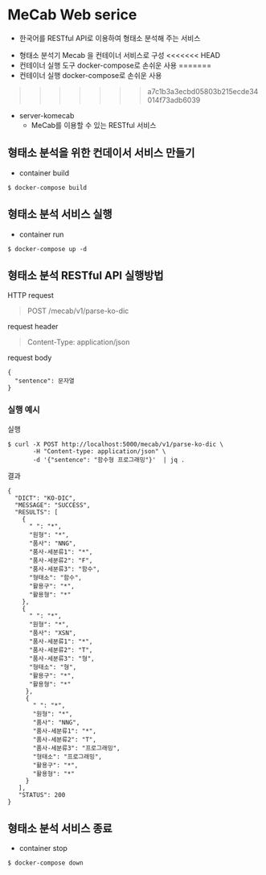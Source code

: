 # MeCab Web serice
* 한국어를 RESTful API로 이용하여 형태소 분석해 주는 서비스
 - 형태소 분석기 Mecab 을 컨테이너 서비스로 구성
<<<<<<< HEAD
 - 컨테이너 실행 도구 docker-compose로 손쉬운 사용
=======
 - 컨테이너 실행 docker-compose로 손쉬운 사용
>>>>>>> a7c1b3a3ecbd05803b215ecde34014f73adb6039
* server-komecab
    - MeCab를 이용할 수 있는 RESTful 서비스

## 형태소 분석을 위한 컨데이서 서비스 만들기
* container build
```shell-session
$ docker-compose build
```

## 형태소 분석 서비스 실행
* container run
```shell-session
$ docker-compose up -d
```


## 형태소 분석 RESTful API 실행방법
HTTP request
> POST /mecab/v1/parse-ko-dic

request header
> Content-Type: application/json

request body

```
{
  "sentence": 문자열
}
```

### 실행 예시
실행
```shell-session
$ curl -X POST http://localhost:5000/mecab/v1/parse-ko-dic \
       -H "Content-type: application/json" \
       -d '{"sentence": "함수형 프로그래밍"}'  | jq .
```

결과

```
{
  "DICT": "KO-DIC",
  "MESSAGE": "SUCCESS",
  "RESULTS": [
    {
      " ": "*",
      "원형": "*",
      "품사": "NNG",
      "품사-세분류1": "*",
      "품사-세분류2": "F",
      "품사-세분류3": "함수",
      "형태소": "함수",
      "활용구": "*",
      "활용형": "*"
    },
    {
      " ": "*",
      "원형": "*",
      "품사": "XSN",
      "품사-세분류1": "*",
      "품사-세분류2": "T",
      "품사-세분류3": "형",
      "형태소": "형",
      "활용구": "*",
      "활용형": "*"
     },
     {
       " ": "*",
       "원형": "*",
       "품사": "NNG",
       "품사-세분류1": "*",
       "품사-세분류2": "T",
       "품사-세분류3": "프로그래밍",
       "형태소": "프로그래밍",
       "활용구": "*",
       "활용형": "*"
     }
   ],
   "STATUS": 200
}
```

## 형태소 분석 서비스 종료
* container stop
```shell-session
$ docker-compose down
```
